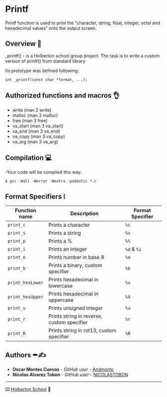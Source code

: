# Printf

Printf function is used to print the “character, string, float, integer, octal and hexadecimal values” onto the output screen.

## Overview 🚀

_printf() - is a Holberton school group project. The task is to write a custom version of printf() from standard library

Its prototype was defined following:

``int _printf(const char *format, ...);`` 

## Authorized functions and macros 👌

* write (man 2 write)
* malloc (man 3 malloc)
* free (man 3 free)
* va_start (man 3 va_start)
* va_end (man 3 va_end)
* va_copy (man 3 va_copy)
* va_arg (man 3 va_arg)

## Compilation 💻

-Your code will be compiled this way:

```$ gcc -Wall -Werror -Wextra -pedantic *.c```

## Format Specifiers ❕

Function name | Description | Format Specifier
--- | --- | ---
`print_c` | Prints a character | `%c`
`print_s` | Prints a string | `%s`
`print_p` | Prints a % | `%%`
`print_i` | Prints an integer | `%d` & `%i`
`print_o` | Prints number in base 8 | `%o`
`print_b` | Prints a binary, custom specifier | `%b`
`print_hexLower` | Prints hexadecimal in lowercase | `%x`
`print_hexUpper` | Prints hexadecimal in uppercase | `%X`
`print_u` | Prints unsigned integer | `%u`
`print_r` | Prints string in reverse, custom specifier | `%r`
`print_R` | Prints string in rot13, custom specifier | `%R`

## Authors ✒✍

* **Oscar Montes Cuevas** - *GitHub user* - [Andmontc](https://github.com/Andmontc)
* **Nicolas Alvarez Tobon** - *GitHub user* - [NICOLASTOBON](https://github.com/NICOLASTOBON)

---
⌨️ [Holberton School](https://www.holbertonschool.com) 💓